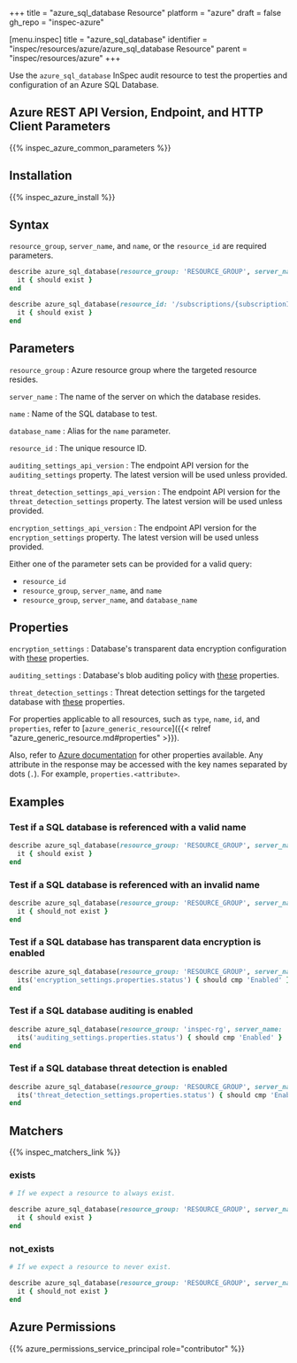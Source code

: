 +++
title = "azure_sql_database Resource"
platform = "azure"
draft = false
gh_repo = "inspec-azure"

[menu.inspec]
title = "azure_sql_database"
identifier = "inspec/resources/azure/azure_sql_database Resource"
parent = "inspec/resources/azure"
+++

Use the `azure_sql_database` InSpec audit resource to test the properties and configuration of an Azure SQL Database.

## Azure REST API Version, Endpoint, and HTTP Client Parameters

{{% inspec_azure_common_parameters %}}

## Installation

{{% inspec_azure_install %}}

## Syntax

`resource_group`, `server_name`, and `name`, or the `resource_id` are required parameters.

```ruby
describe azure_sql_database(resource_group: 'RESOURCE_GROUP', server_name: 'SERVER_NAME', name: 'DB_NAME') do
  it { should exist }
end
```

```ruby
describe azure_sql_database(resource_id: '/subscriptions/{subscriptionId}/resourceGroups/{resourceGroupName}/providers/Microsoft.Sql/servers/{serverName}/databases/{databaseName}') do
  it { should exist }
end
```

## Parameters

`resource_group`
: Azure resource group where the targeted resource resides.

`server_name`
: The name of the server on which the database resides.

`name`
: Name of the SQL database to test.

`database_name`
: Alias for the `name` parameter.

`resource_id`
: The unique resource ID.

`auditing_settings_api_version`
: The endpoint API version for the `auditing_settings` property. The latest version will be used unless provided.

`threat_detection_settings_api_version`
: The endpoint API version for the `threat_detection_settings` property. The latest version will be used unless provided.

`encryption_settings_api_version`
: The endpoint API version for the `encryption_settings` property. The latest version will be used unless provided.

Either one of the parameter sets can be provided for a valid query:

- `resource_id`
- `resource_group`, `server_name`, and `name`
- `resource_group`, `server_name`, and `database_name`

## Properties

`encryption_settings`
: Database's transparent data encryption configuration with [these](https://docs.microsoft.com/en-us/rest/api/sql/transparentdataencryptions/get#transparentdataencryption) properties.

`auditing_settings`
: Database's blob auditing policy with [these](https://docs.microsoft.com/en-us/rest/api/sql/database%20auditing%20settings/get#databaseblobauditingpolicy) properties.

`threat_detection_settings`
: Threat detection settings for the targeted database with [these](https://docs.microsoft.com/en-us/rest/api/sql/databasethreatdetectionpolicies/get#databasesecurityalertpolicy) properties.

For properties applicable to all resources, such as `type`, `name`, `id`, and `properties`, refer to [`azure_generic_resource`]({{< relref "azure_generic_resource.md#properties" >}}).

Also, refer to [Azure documentation](https://docs.microsoft.com/en-us/rest/api/sql/databases/get#database) for other properties available.
Any attribute in the response may be accessed with the key names separated by dots (`.`). For example, `properties.<attribute>`.

## Examples

### Test if a SQL database is referenced with a valid name

```ruby
describe azure_sql_database(resource_group: 'RESOURCE_GROUP', server_name: 'SERVER_NAME', name: 'DB_NAME') do
  it { should exist }
end
```

### Test if a SQL database is referenced with an invalid name

```ruby
describe azure_sql_database(resource_group: 'RESOURCE_GROUP', server_name: 'SERVER_NAME', name: 'DB_NAME') do
  it { should_not exist }
end
```

### Test if a SQL database has transparent data encryption is enabled

```ruby
describe azure_sql_database(resource_group: 'RESOURCE_GROUP', server_name: 'SERVER_NAME', name: 'DB_NAME') do
  its('encryption_settings.properties.status') { should cmp 'Enabled' }
end
```

### Test if a SQL database auditing is enabled

```ruby
describe azure_sql_database(resource_group: 'inspec-rg', server_name: 'customer_server', name: 'order-db') do
  its('auditing_settings.properties.status') { should cmp 'Enabled' }
end
```

### Test if a SQL database threat detection is enabled

```ruby
describe azure_sql_database(resource_group: 'RESOURCE_GROUP', server_name: 'SERVER_NAME', name: 'DB_NAME') do
  its('threat_detection_settings.properties.status') { should cmp 'Enabled' }
end
```

## Matchers

{{% inspec_matchers_link %}}

### exists

```ruby
# If we expect a resource to always exist.

describe azure_sql_database(resource_group: 'RESOURCE_GROUP', server_name: 'SERVER_NAME', name: 'DB_NAME') do
  it { should exist }
end
```

### not_exists

```ruby
# If we expect a resource to never exist.

describe azure_sql_database(resource_group: 'RESOURCE_GROUP', server_name: 'SERVER_NAME', name: 'DB_NAME') do
  it { should_not exist }
end
```

## Azure Permissions

{{% azure_permissions_service_principal role="contributor" %}}
